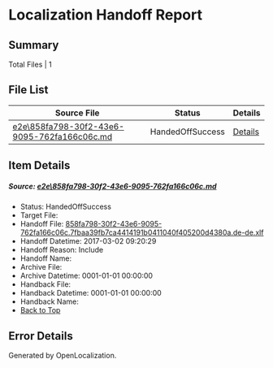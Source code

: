 # <a name='report-top'></a> Localization Handoff Report

## Summary
 Total Files | 1

## File List
 Source File | Status | Details 
 ----------- | ------ | ------- 
 [e2e\858fa798-30f2-43e6-9095-762fa166c06c.md](https://github.com/OpenLocalizationTestOrg/ol-test4/blob/e25803e723023696cbb26ed3d54a7512de4f2b26/e2e/858fa798-30f2-43e6-9095-762fa166c06c.md) | HandedOffSuccess | [Details](#202e1dae094913ab97e483cdb8871d0ad3a4087b1)

## Item Details
##### <a name='202e1dae094913ab97e483cdb8871d0ad3a4087b1'></a> Source: [e2e\858fa798-30f2-43e6-9095-762fa166c06c.md](https://github.com/OpenLocalizationTestOrg/ol-test4/blob/e25803e723023696cbb26ed3d54a7512de4f2b26/e2e/858fa798-30f2-43e6-9095-762fa166c06c.md)
* Status: HandedOffSuccess
* Target File: 
* Handoff File: [858fa798-30f2-43e6-9095-762fa166c06c.7fbaa39fb7ca4414191b0411040f405200d4380a.de-de.xlf](https://github.com/OpenLocalizationTestOrg/ol-test4-handoff/blob/87cf60e4cb40258096958bfc72a3efb4443965a5/ol-handoff/OpenLocalizationTestOrg/ol-test4-deDE/xinjiang/ht/858fa798-30f2-43e6-9095-762fa166c06c.7fbaa39fb7ca4414191b0411040f405200d4380a.de-de.xlf)
* Handoff Datetime: 2017-03-02 09:20:29
* Handoff Reason: Include
* Handoff Name: 
* Archive File: 
* Archive Datetime: 0001-01-01 00:00:00
* Handback File: 
* Handback Datetime: 0001-01-01 00:00:00
* Handback Name: 
* [Back to Top](#report-top)


## Error Details

Generated by OpenLocalization.
